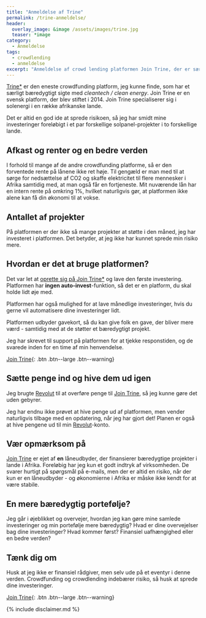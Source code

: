 ```yaml
---
title: "Anmeldelse af Trine"
permalink: /trine-anmeldelse/
header:
  overlay_image: &image /assets/images/trine.jpg
  teaser: *image  
category:
  - Anmeldelse
tags:
  - crowdlending
  - anmeldelse
excerpt: "Anmeldelse af crowd lending platformen Join Trine, der er særligt målrettet mod bæredygtige projekter."
---
```


[Trine*](https://www.jointrine.com/just-invested/47992) er den eneste crowdfunding platform, jeg kunne finde, som har et særligt bæredygtigt sigte med _cleantech / clean energy_. Join Trine er en svensk platform, der blev stiftet i 2014. Join Trine specialiserer sig i solenergi i en række afrikanske lande. 

Det er altid en god ide at sprede risikoen, så jeg har smidt mine investeringer foreløbigt i et par forskellige solpanel-projekter i to forskellige lande.

## Afkast og renter og en bedre verden

I forhold til mange af de andre crowdfunding platforme, så er den forventede rente på lånene ikke ret høje. Til gengæld er man med til at sørge for nedsættelse af CO2 og skaffe elektricitet til flere mennesker i Afrika samtidig med, at man også får en fortjeneste. Mit nuværende lån har en intern rente på omkring 1%, hvilket naturligvis gør, at platformen ikke alene kan få din økonomi til at vokse.

## Antallet af projekter

På platformen er der ikke så mange projekter at støtte i den måned, jeg har investeret i platformen. Det betyder, at jeg ikke har kunnet sprede min risiko mere.

## Hvordan er det at bruge platformen?

Det var let at [oprette sig på Join Trine*](https://www.jointrine.com/just-invested/47992) og lave den første investering. Platformen har **ingen auto-invest**-funktion, så det er en platform, du skal holde lidt øje med. 

Platformen har også mulighed for at lave månedlige investeringer, hvis du gerne vil automatisere dine investeringer lidt.

Platformen udbyder gavekort, så du kan give folk en gave, der bliver mere værd - samtidig med at de støtter et bæredygtigt projekt.

Jeg har skrevet til support på platformen for at tjekke responstiden, og de svarede inden for en time af min henvendelse.

[Join Trine](https://www.jointrine.com/just-invested/47992){: .btn .btn--large .btn--warning}

## Sætte penge ind og hive dem ud igen

Jeg brugte [Revolut](/revolut-anmeldelse/) til at overføre penge til [Join Trine](https://www.jointrine.com/just-invested/47992), så jeg kunne gøre det uden gebyrer.

Jeg har endnu ikke prøvet at hive penge ud af platformen, men vender naturligvis tilbage med en opdatering, når jeg har gjort det! Planen er også at hive pengene ud til min [Revolut](/revolut-anmeldelse/)-konto.

## Vær opmærksom på

[Join Trine](https://www.jointrine.com/just-invested/47992) er ejet af **en** låneudbyder, der finansierer bæredygtige projekter i lande i Afrika. Foreløbig har jeg kun et godt indtryk af virksomheden. De svarer hurtigt på spørgsmål på e-mails, men der er altid en risiko, når der kun er en låneudbyder - og økonomierne i Afrika er måske ikke kendt for at være stabile.

## En mere bæredygtig portefølje?

Jeg går i øjeblikket og overvejer, hvordan jeg kan gøre mine samlede investeringer og min portefølje mere bæredygtig? Hvad er dine overvejelser bag dine investeringer? Hvad kommer først? Finansiel uafhængighed eller en bedre verden?

## Tænk dig om

Husk at jeg ikke er finansiel rådgiver, men selv ude på et eventyr i denne verden. Crowdfunding og crowdlending indebærer risiko, så husk at sprede dine investeringer.

[Join Trine](https://www.jointrine.com/just-invested/47992){: .btn .btn--large .btn--warning}

{% include disclaimer.md %}
